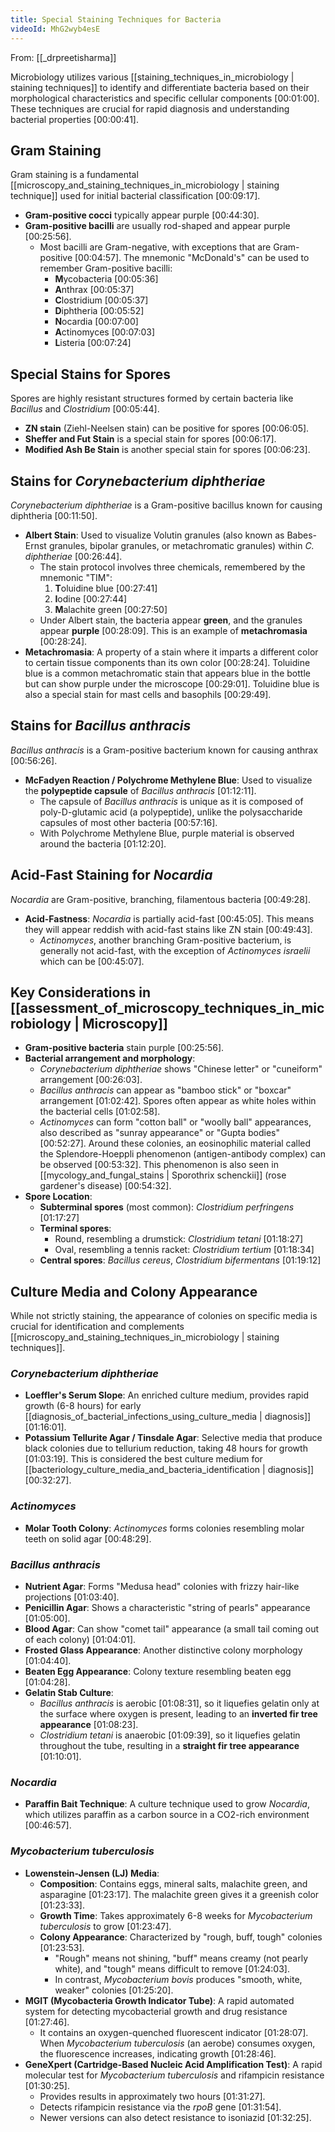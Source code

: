 ```yaml
---
title: Special Staining Techniques for Bacteria
videoId: MhG2wyb4esE
---
```


From: [[_drpreetisharma]] <br/> 

Microbiology utilizes various [[staining_techniques_in_microbiology | staining techniques]] to identify and differentiate bacteria based on their morphological characteristics and specific cellular components <a class="yt-timestamp" data-t="00:01:00">[00:01:00]</a>. These techniques are crucial for rapid diagnosis and understanding bacterial properties <a class="yt-timestamp" data-t="00:00:41">[00:00:41]</a>.

## Gram Staining
Gram staining is a fundamental [[microscopy_and_staining_techniques_in_microbiology | staining technique]] used for initial bacterial classification <a class="yt-timestamp" data-t="00:09:17">[00:09:17]</a>.
*   **Gram-positive cocci** typically appear purple <a class="yt-timestamp" data-t="00:44:30">[00:44:30]</a>.
*   **Gram-positive bacilli** are usually rod-shaped and appear purple <a class="yt-timestamp" data-t="00:25:56">[00:25:56]</a>.
    *   Most bacilli are Gram-negative, with exceptions that are Gram-positive <a class="yt-timestamp" data-t="00:04:57">[00:04:57]</a>. The mnemonic "McDonald's" can be used to remember Gram-positive bacilli:
        *   **M**ycobacteria <a class="yt-timestamp" data-t="00:05:36">[00:05:36]</a>
        *   **A**nthrax <a class="yt-timestamp" data-t="00:05:37">[00:05:37]</a>
        *   **C**lostridium <a class="yt-timestamp" data-t="00:05:37">[00:05:37]</a>
        *   **D**iphtheria <a class="yt-timestamp" data-t="00:05:52">[00:05:52]</a>
        *   **N**ocardia <a class="yt-timestamp" data-t="00:07:00">[00:07:00]</a>
        *   **A**ctinomyces <a class="yt-timestamp" data-t="00:07:03">[00:07:03]</a>
        *   **L**isteria <a class="yt-timestamp" data-t="00:07:24">[00:07:24]</a>

## Special Stains for Spores
Spores are highly resistant structures formed by certain bacteria like *Bacillus* and *Clostridium* <a class="yt-timestamp" data-t="00:05:44">[00:05:44]</a>.
*   **ZN stain** (Ziehl-Neelsen stain) can be positive for spores <a class="yt-timestamp" data-t="00:06:05">[00:06:05]</a>.
*   **Sheffer and Fut Stain** is a special stain for spores <a class="yt-timestamp" data-t="00:06:17">[00:06:17]</a>.
*   **Modified Ash Be Stain** is another special stain for spores <a class="yt-timestamp" data-t="00:06:23">[00:06:23]</a>.

## Stains for *Corynebacterium diphtheriae*
*Corynebacterium diphtheriae* is a Gram-positive bacillus known for causing diphtheria <a class="yt-timestamp" data-t="00:11:50">[00:11:50]</a>.
*   **Albert Stain**: Used to visualize Volutin granules (also known as Babes-Ernst granules, bipolar granules, or metachromatic granules) within *C. diphtheriae* <a class="yt-timestamp" data-t="00:26:44">[00:26:44]</a>.
    *   The stain protocol involves three chemicals, remembered by the mnemonic "TIM":
        1.  **T**oluidine blue <a class="yt-timestamp" data-t="00:27:41">[00:27:41]</a>
        2.  **I**odine <a class="yt-timestamp" data-t="00:27:44">[00:27:44]</a>
        3.  **M**alachite green <a class="yt-timestamp" data-t="00:27:50">[00:27:50]</a>
    *   Under Albert stain, the bacteria appear **green**, and the granules appear **purple** <a class="yt-timestamp" data-t="00:28:09">[00:28:09]</a>. This is an example of **metachromasia** <a class="yt-timestamp" data-t="00:28:24">[00:28:24]</a>.
*   **Metachromasia**: A property of a stain where it imparts a different color to certain tissue components than its own color <a class="yt-timestamp" data-t="00:28:24">[00:28:24]</a>. Toluidine blue is a common metachromatic stain that appears blue in the bottle but can show purple under the microscope <a class="yt-timestamp" data-t="00:29:01">[00:29:01]</a>. Toluidine blue is also a special stain for mast cells and basophils <a class="yt-timestamp" data-t="00:29:49">[00:29:49]</a>.

## Stains for *Bacillus anthracis*
*Bacillus anthracis* is a Gram-positive bacterium known for causing anthrax <a class="yt-timestamp" data-t="00:56:26">[00:56:26]</a>.
*   **McFadyen Reaction / Polychrome Methylene Blue**: Used to visualize the **polypeptide capsule** of *Bacillus anthracis* <a class="yt-timestamp" data-t="01:12:11">[01:12:11]</a>.
    *   The capsule of *Bacillus anthracis* is unique as it is composed of poly-D-glutamic acid (a polypeptide), unlike the polysaccharide capsules of most other bacteria <a class="yt-timestamp" data-t="00:57:16">[00:57:16]</a>.
    *   With Polychrome Methylene Blue, purple material is observed around the bacteria <a class="yt-timestamp" data-t="01:12:20">[01:12:20]</a>.

## Acid-Fast Staining for *Nocardia*
*Nocardia* are Gram-positive, branching, filamentous bacteria <a class="yt-timestamp" data-t="00:49:28">[00:49:28]</a>.
*   **Acid-Fastness**: *Nocardia* is partially acid-fast <a class="yt-timestamp" data-t="00:45:05">[00:45:05]</a>. This means they will appear reddish with acid-fast stains like ZN stain <a class="yt-timestamp" data-t="00:49:43">[00:49:43]</a>.
    *   *Actinomyces*, another branching Gram-positive bacterium, is generally not acid-fast, with the exception of *Actinomyces israelii* which can be <a class="yt-timestamp" data-t="00:45:07">[00:45:07]</a>.

## Key Considerations in [[assessment_of_microscopy_techniques_in_microbiology | Microscopy]]
*   **Gram-positive bacteria** stain purple <a class="yt-timestamp" data-t="00:25:56">[00:25:56]</a>.
*   **Bacterial arrangement and morphology**:
    *   *Corynebacterium diphtheriae* shows "Chinese letter" or "cuneiform" arrangement <a class="yt-timestamp" data-t="00:26:03">[00:26:03]</a>.
    *   *Bacillus anthracis* can appear as "bamboo stick" or "boxcar" arrangement <a class="yt-timestamp" data-t="01:02:42">[01:02:42]</a>. Spores often appear as white holes within the bacterial cells <a class="yt-timestamp" data-t="01:02:58">[01:02:58]</a>.
    *   *Actinomyces* can form "cotton ball" or "woolly ball" appearances, also described as "sunray appearance" or "Gupta bodies" <a class="yt-timestamp" data-t="00:52:27">[00:52:27]</a>. Around these colonies, an eosinophilic material called the Splendore-Hoeppli phenomenon (antigen-antibody complex) can be observed <a class="yt-timestamp" data-t="00:53:32">[00:53:32]</a>. This phenomenon is also seen in [[mycology_and_fungal_stains | Sporothrix schenckii]] (rose gardener's disease) <a class="yt-timestamp" data-t="00:54:32">[00:54:32]</a>.
*   **Spore Location**:
    *   **Subterminal spores** (most common): *Clostridium perfringens* <a class="yt-timestamp" data-t="01:17:27">[01:17:27]</a>
    *   **Terminal spores**:
        *   Round, resembling a drumstick: *Clostridium tetani* <a class="yt-timestamp" data-t="01:18:27">[01:18:27]</a>
        *   Oval, resembling a tennis racket: *Clostridium tertium* <a class="yt-timestamp" data-t="01:18:34">[01:18:34]</a>
    *   **Central spores**: *Bacillus cereus*, *Clostridium bifermentans* <a class="yt-timestamp" data-t="01:19:12">[01:19:12]</a>

## Culture Media and Colony Appearance
While not strictly staining, the appearance of colonies on specific media is crucial for identification and complements [[microscopy_and_staining_techniques_in_microbiology | staining techniques]].

### *Corynebacterium diphtheriae*
*   **Loeffler's Serum Slope**: An enriched culture medium, provides rapid growth (6-8 hours) for early [[diagnosis_of_bacterial_infections_using_culture_media | diagnosis]] <a class="yt-timestamp" data-t="01:16:01">[01:16:01]</a>.
*   **Potassium Tellurite Agar / Tinsdale Agar**: Selective media that produce black colonies due to tellurium reduction, taking 48 hours for growth <a class="yt-timestamp" data-t="01:03:19">[01:03:19]</a>. This is considered the best culture medium for [[bacteriology_culture_media_and_bacteria_identification | diagnosis]] <a class="yt-timestamp" data-t="00:32:27">[00:32:27]</a>.

### *Actinomyces*
*   **Molar Tooth Colony**: *Actinomyces* forms colonies resembling molar teeth on solid agar <a class="yt-timestamp" data-t="00:48:29">[00:48:29]</a>.

### *Bacillus anthracis*
*   **Nutrient Agar**: Forms "Medusa head" colonies with frizzy hair-like projections <a class="yt-timestamp" data-t="01:03:40">[01:03:40]</a>.
*   **Penicillin Agar**: Shows a characteristic "string of pearls" appearance <a class="yt-timestamp" data-t="01:05:00">[01:05:00]</a>.
*   **Blood Agar**: Can show "comet tail" appearance (a small tail coming out of each colony) <a class="yt-timestamp" data-t="01:04:01">[01:04:01]</a>.
*   **Frosted Glass Appearance**: Another distinctive colony morphology <a class="yt-timestamp" data-t="01:04:40">[01:04:40]</a>.
*   **Beaten Egg Appearance**: Colony texture resembling beaten egg <a class="yt-timestamp" data-t="01:04:28">[01:04:28]</a>.
*   **Gelatin Stab Culture**:
    *   *Bacillus anthracis* is aerobic <a class="yt-timestamp" data-t="01:08:31">[01:08:31]</a>, so it liquefies gelatin only at the surface where oxygen is present, leading to an **inverted fir tree appearance** <a class="yt-timestamp" data-t="01:08:23">[01:08:23]</a>.
    *   *Clostridium tetani* is anaerobic <a class="yt-timestamp" data-t="01:09:39">[01:09:39]</a>, so it liquefies gelatin throughout the tube, resulting in a **straight fir tree appearance** <a class="yt-timestamp" data-t="01:10:01">[01:10:01]</a>.

### *Nocardia*
*   **Paraffin Bait Technique**: A culture technique used to grow *Nocardia*, which utilizes paraffin as a carbon source in a CO2-rich environment <a class="yt-timestamp" data-t="00:46:57">[00:46:57]</a>.

### *Mycobacterium tuberculosis*
*   **Lowenstein-Jensen (LJ) Media**:
    *   **Composition**: Contains eggs, mineral salts, malachite green, and asparagine <a class="yt-timestamp" data-t="01:23:17">[01:23:17]</a>. The malachite green gives it a greenish color <a class="yt-timestamp" data-t="01:23:33">[01:23:33]</a>.
    *   **Growth Time**: Takes approximately 6-8 weeks for *Mycobacterium tuberculosis* to grow <a class="yt-timestamp" data-t="01:23:47">[01:23:47]</a>.
    *   **Colony Appearance**: Characterized by "rough, buff, tough" colonies <a class="yt-timestamp" data-t="01:23:53">[01:23:53]</a>.
        *   "Rough" means not shining, "buff" means creamy (not pearly white), and "tough" means difficult to remove <a class="yt-timestamp" data-t="01:24:03">[01:24:03]</a>.
        *   In contrast, *Mycobacterium bovis* produces "smooth, white, weaker" colonies <a class="yt-timestamp" data-t="01:25:20">[01:25:20]</a>.
*   **MGIT (Mycobacteria Growth Indicator Tube)**: A rapid automated system for detecting mycobacterial growth and drug resistance <a class="yt-timestamp" data-t="01:27:46">[01:27:46]</a>.
    *   It contains an oxygen-quenched fluorescent indicator <a class="yt-timestamp" data-t="01:28:07">[01:28:07]</a>. When *Mycobacterium tuberculosis* (an aerobe) consumes oxygen, the fluorescence increases, indicating growth <a class="yt-timestamp" data-t="01:28:46">[01:28:46]</a>.
*   **GeneXpert (Cartridge-Based Nucleic Acid Amplification Test)**: A rapid molecular test for *Mycobacterium tuberculosis* and rifampicin resistance <a class="yt-timestamp" data-t="01:30:25">[01:30:25]</a>.
    *   Provides results in approximately two hours <a class="yt-timestamp" data-t="01:31:27">[01:31:27]</a>.
    *   Detects rifampicin resistance via the *rpoB* gene <a class="yt-timestamp" data-t="01:31:54">[01:31:54]</a>.
    *   Newer versions can also detect resistance to isoniazid <a class="yt-timestamp" data-t="01:32:25">[01:32:25]</a>.